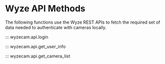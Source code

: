 # Wyze API Methods

The following functions use the Wyze REST APIs to fetch the required set of data needed to authenticate with cameras
locally.

::: wyzecam.api.login

::: wyzecam.api.get_user_info

::: wyzecam.api.get_camera_list
